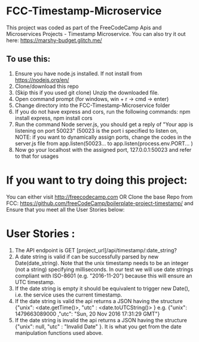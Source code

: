 # FCC-Timestamp-Microservice
This project was coded as part of the FreeCodeCamp Apis and Microservices Projects - Timestamp Microservice. You can also try it out here: https://marshy-budget.glitch.me/

## To use this:
1. Ensure you have node.js installed. If not install from https://nodejs.org/en/
2. Clone/download this repo
3. (Skip this if you used git clone) Unzip the downloaded file. 
4. Open command prompt (for windows, win + r -> cmd -> enter)
5. Change directory into the FCC-Timestamp-Microservice folder
6. If you do not have express and cors, run the following commands: npm install express, npm install cors
7. Run the command Node server.js, you should get a reply of "Your app is listening on port 50023" (50023 is the port i specified to listen on, NOTE: if you want to dynamically assign ports, change the codes in the server.js file from app.listen(50023... to app.listen(process.env.PORT... )
8. Now go your localhost with the assigned port, 127.0.0.1:50023 and refer to that for usages

# If you want to try doing this project:
You can either visit http://freecodecamp.com
OR
Clone the base Repo from FCC: https://github.com/freeCodeCamp/boilerplate-project-timestamp/
and Ensure that you meet all the User Stories below:

# User Stories :
1. The API endpoint is GET [project_url]/api/timestamp/:date_string?
2. A date string is valid if can be successfully parsed by new Date(date_string).
   Note that the unix timestamp needs to be an integer (not a string) specifying milliseconds.
   In our test we will use date strings compliant with ISO-8601 (e.g. "2016-11-20") because this will ensure an UTC timestamp.
3. If the date string is empty it should be equivalent to trigger new Date(), i.e. the service uses the current timestamp.
4. If the date string is valid the api returns a JSON having the structure 
   {"unix": <date.getTime()>, "utc" : <date.toUTCString()> }
   e.g. {"unix": 1479663089000 ,"utc": "Sun, 20 Nov 2016 17:31:29 GMT"}
5. If the date string is invalid the api returns a JSON having the structure 
   {"unix": null, "utc" : "Invalid Date" }. It is what you get from the date manipulation functions used above.
